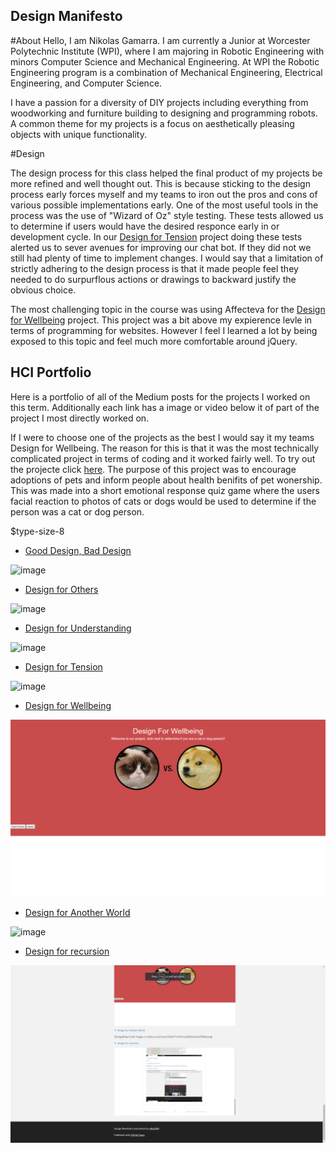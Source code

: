 ## Design Manifesto

#About
Hello, I am Nikolas Gamarra. I am currently a Junior at Worcester Polytechnic Institute (WPI), where I am majoring in Robotic Engineering with minors Computer Science and Mechanical Engineering. At WPI the Robotic Engineering program is a combination of Mechanical Engineering, Electrical Engineering, and Computer Science.

I have a passion for a diversity of DIY projects including everything from woodworking and furniture building to designing and programming robots. A common theme for my projects is a focus on aesthetically pleasing objects with unique functionality. 

#Design 

The design process for this class helped the final product of my projects be more refined and well thought out. This is because sticking to the design process early forces myself and my teams to iron out the pros and cons of various possible implementations early. One of the most useful tools in the process was the use of "Wizard of Oz" style testing. These tests allowed us to determine if users would have the desired responce early in or development cycle. In our [Design for Tension](https://medium.com/@nxgamarra/design-for-tension-c81434e5096c) project doing these tests alerted us to sever avenues for improving our chat bot. If they did not we still had plenty of time to implement changes. I would say that a limitation of strictly adhering to the design process is that it made people feel they needed to do surpurflous actions or drawings to backward justify the obvious choice. 

The most challenging topic in the course was using Affecteva for the [Design for Wellbeing](https://medium.com/@ilanazeldin/design-for-wellbeing-7cc8d2f7a9a7) project. This project was a bit above my expierence levle in terms of programming for websites. However I feel I learned a lot by being exposed to this topic and feel much more comfortable around jQuery.



## HCI Portfolio 

Here is a portfolio of all of the Medium posts for the projects I worked on this term.  Additionally each link has a image or video below it of part of the project I most directly worked on. 

If I were to choose one of the projects as the best I would say it my teams Design for Wellbeing. The reason for this is that it was the most technically complicated project in terms of coding and it worked fairly well. To try out the projecte click [here](https://brcoll.github.io/DesignForWellbeing/). The purpose of this project was to encourage adoptions of pets and inform people about health benifits of pet wonership. This was made into a short emotional response quiz game where the users facial reaction to photos of cats or dogs would be used to determine if the person was a cat or dog person. 

$type-size-8  

- [Good Design, Bad Design](https://medium.com/@nxgamarra/good-design-bad-design-ab062df17c6b)

![image](https://cdn-images-1.medium.com/max/1100/1*nYVx5xwpQhN1douGr0TNBA.png)

- [Design for Others](https://medium.com/@cormac.collier/design-for-feedback-c212af828ccc)

![image](https://cdn-images-1.medium.com/max/440/0*JFqXXOjzzLyilelS.)

- [Design for Understanding](https://medium.com/@tiffanykayo96/design-for-understanding-billionaire-data-b04b9f6ba220)

![image](https://cdn-images-1.medium.com/max/1100/1*4zY-w2ANF6-_k4W5ugnLYw.png)

- [Design for Tension](https://medium.com/@nxgamarra/design-for-tension-c81434e5096c)

![image](https://cdn-images-1.medium.com/max/880/1*58TTNqsCFfZFZZnP77n3zQ.png)

- [Design for Wellbeing](https://medium.com/@ilanazeldin/design-for-wellbeing-7cc8d2f7a9a7)

![image](https://raw.githubusercontent.com/niko1499/Design-Manifesto/master/catdog.png)

- [Design for Another World](https://raw.githubusercontent.com/niko1499/Design-Manifesto/master/world.png)

![image](https://cdn-images-1.medium.com/max/1100/1*nYVx5xwpQhN1douGr0TNBA.png)

- [Design for recursion](https://niko1499.github.io/Design-Manifesto/)

![image](https://raw.githubusercontent.com/niko1499/Design-Manifesto/master/rec2.png)




















